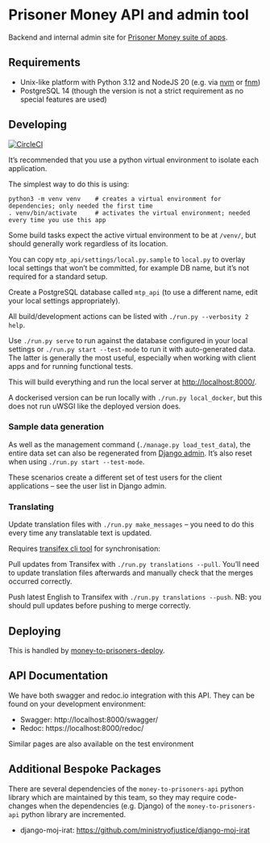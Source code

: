 # Prisoner Money API and admin tool

Backend and internal admin site for [Prisoner Money suite of apps](https://github.com/ministryofjustice/money-to-prisoners).

## Requirements

- Unix-like platform with Python 3.12 and NodeJS 20 (e.g. via [nvm](https://github.com/nvm-sh/nvm#installing-and-updating) or [fnm](https://github.com/Schniz/fnm#installation))
- PostgreSQL 14 (though the version is not a strict requirement as no special features are used)

## Developing

[![CircleCI](https://circleci.com/gh/ministryofjustice/money-to-prisoners-api.svg?style=svg)](https://circleci.com/gh/ministryofjustice/money-to-prisoners-api)

It’s recommended that you use a python virtual environment to isolate each application.

The simplest way to do this is using:

```shell
python3 -m venv venv    # creates a virtual environment for dependencies; only needed the first time
. venv/bin/activate     # activates the virtual environment; needed every time you use this app
```

Some build tasks expect the active virtual environment to be at `/venv/`, but should generally work regardless of
its location.

You can copy `mtp_api/settings/local.py.sample` to `local.py` to overlay local settings that won’t be committed,
for example DB name, but it’s not required for a standard setup.

Create a PostgreSQL database called `mtp_api` (to use a different name, edit your local settings appropriately).

All build/development actions can be listed with `./run.py --verbosity 2 help`.

Use `./run.py serve` to run against the database configured in your local settings
or `./run.py start --test-mode` to run it with auto-generated data.
The latter is generally the most useful, especially when working with client apps and for running functional tests.

This will build everything and run the local server at [http://localhost:8000/](http://localhost:8000/).

A dockerised version can be run locally with `./run.py local_docker`,
but this does not run uWSGI like the deployed version does.

### Sample data generation

As well as the management command (`./manage.py load_test_data`), the entire data set can also be regenerated
from [Django admin](http://localhost:8000/admin/recreate-test-data/).
It’s also reset when using `./run.py start --test-mode`.

These scenarios create a different set of test users for the client applications – see the user list in Django admin.

### Translating

Update translation files with `./run.py make_messages` – you need to do this every time any translatable text is updated.

Requires [transifex cli tool](https://github.com/transifex/cli#installation) for synchronisation:

Pull updates from Transifex with `./run.py translations --pull`.
You’ll need to update translation files afterwards and manually check that the merges occurred correctly.

Push latest English to Transifex with `./run.py translations --push`.
NB: you should pull updates before pushing to merge correctly.

## Deploying

This is handled by [money-to-prisoners-deploy](https://github.com/ministryofjustice/money-to-prisoners-deploy/).

## API Documentation

We have both swagger and redoc.io integration with this API.
They can be found on your development environment:
* Swagger: http://localhost:8000/swagger/
* Redoc: https://localhost:8000/redoc/

Similar pages are also available on the test environment

## Additional Bespoke Packages

There are several dependencies of the ``money-to-prisoners-api`` python library which are maintained by this team, so they may require code-changes when the dependencies (e.g. Django) of the ``money-to-prisoners-api`` python library are incremented.

* django-moj-irat: https://github.com/ministryofjustice/django-moj-irat
